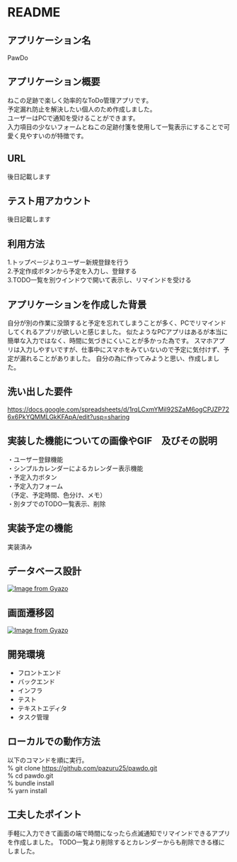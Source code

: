 # README

## アプリケーション名
PawDo

## アプリケーション概要

ねこの足跡で楽しく効率的なToDo管理アプリです。  
予定漏れ防止を解決したい個人のため作成しました。  
ユーザーはPCで通知を受けることができます。  
入力項目の少ないフォームとねこの足跡付箋を使用して一覧表示にすることで可愛く見やすいのが特徴です。

## URL
後日記載します

## テスト用アカウント
後日記載します

## 利用方法
1.トップページよりユーザー新規登録を行う  
2.予定作成ボタンから予定を入力し、登録する  
3.TODO一覧を別ウインドウで開いて表示し、リマインドを受ける

## アプリケーションを作成した背景
自分が別の作業に没頭すると予定を忘れてしまうことが多く、PCでリマインドしてくれるアプリが欲しいと感じました。
似たようなPCアプリはあるが本当に簡単な入力ではなく、時間に気づきにくいことが多かった為です。
スマホアプリは入力しやすいですが、仕事中にスマホをみていないので予定に気付けず、予定が漏れることがありました。
自分の為に作ってみようと思い、作成しました。

## 洗い出した要件
https://docs.google.com/spreadsheets/d/1rqLCxmYMil92SZaM6ogCPJZP726x6PkYQMMLGkKFApA/edit?usp=sharing

## 実装した機能についての画像やGIF　及びその説明
・ユーザー登録機能  
・シンプルカレンダーによるカレンダー表示機能  
・予定入力ボタン  
・予定入力フォーム  
（予定、予定時間、色分け、メモ）  
・別タブでのTODO一覧表示、削除  

## 実装予定の機能
実装済み  

## データベース設計
[![Image from Gyazo](https://i.gyazo.com/28a96aeacf9c3f1397d014697159a184.png)](https://gyazo.com/28a96aeacf9c3f1397d014697159a184)

## 画面遷移図
[![Image from Gyazo](https://i.gyazo.com/990f141051908c45b8304306bbb01836.png)](https://gyazo.com/990f141051908c45b8304306bbb01836)


## 開発環境
- フロントエンド
- バックエンド
- インフラ
- テスト
- テキストエディタ
- タスク管理

## ローカルでの動作方法
以下のコマンドを順に実行。  
% git clone https://github.com/pazuru25/pawdo.git  
% cd pawdo.git  
% bundle install  
% yarn install  


## 工夫したポイント
手軽に入力できて画面の端で時間になったら点滅通知でリマインドできるアプリを作成しました。
TODO一覧より削除するとカレンダーからも削除できる様にしました。